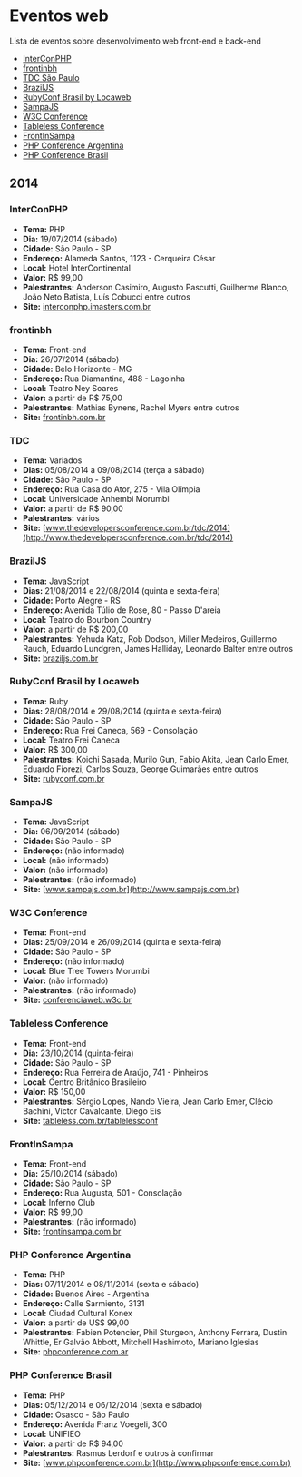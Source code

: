 # Eventos web
Lista de eventos sobre desenvolvimento web front-end e back-end

* [InterConPHP](#interconphp-2014)
* [frontinbh](#frontinbh-2014)
* [TDC São Paulo](#tdc-sp-2014)
* [BrazilJS](#braziljs-2014)
* [RubyConf Brasil by Locaweb](#rubyconf-brasil-2014)
* [SampaJS](#sampajs-2014)
* [W3C Conference](#w3c-conference-2014)
* [Tableless Conference](#tableless-conference-2014)
* [FrontInSampa](#frontinsampa-2014)
* [PHP Conference Argentina](#php-conference-ar-2014)
* [PHP Conference Brasil](#php-conference-br-2014)

## 2014

### <a name="interconphp-2014"></a>InterConPHP
* **Tema:** PHP
* **Dia:** 19/07/2014 (sábado)
* **Cidade:** São Paulo - SP
* **Endereço:** Alameda Santos, 1123 - Cerqueira César
* **Local:** Hotel InterContinental
* **Valor:** R$ 99,00
* **Palestrantes:** Anderson Casimiro, Augusto Pascutti, Guilherme Blanco, João Neto Batista, Luís Cobucci entre outros
* **Site:** [interconphp.imasters.com.br](http://interconphp.imasters.com.br)

### <a name="frontinbh-2014"></a>frontinbh
* **Tema:** Front-end
* **Dia:** 26/07/2014 (sábado)
* **Cidade:** Belo Horizonte - MG
* **Endereço:** Rua Diamantina, 488 - Lagoinha
* **Local:** Teatro Ney Soares
* **Valor:** a partir de R$ 75,00
* **Palestrantes:** Mathias Bynens, Rachel Myers entre outros
* **Site:** [frontinbh.com.br](http://frontinbh.com.br)

### <a name="tdc-sp-2014"></a>TDC
* **Tema:** Variados
* **Dias:** 05/08/2014 a 09/08/2014 (terça a sábado)
* **Cidade:** São Paulo - SP
* **Endereço:** Rua Casa do Ator, 275 - Vila Olímpia
* **Local:** Universidade Anhembi Morumbi
* **Valor:** a partir de R$ 90,00
* **Palestrantes:** vários
* **Site:** [www.thedevelopersconference.com.br/tdc/2014](http://www.thedevelopersconference.com.br/tdc/2014)

### <a name="braziljs-2014"></a>BrazilJS
* **Tema:** JavaScript
* **Dias:** 21/08/2014 e 22/08/2014 (quinta e sexta-feira)
* **Cidade:** Porto Alegre - RS
* **Endereço:** Avenida Túlio de Rose, 80 - Passo D'areia
* **Local:** Teatro do Bourbon Country
* **Valor:** a partir de R$ 200,00
* **Palestrantes:** Yehuda Katz, Rob Dodson, Miller Medeiros, Guillermo Rauch, Eduardo Lundgren, James Halliday, Leonardo Balter entre outros
* **Site:** [braziljs.com.br](http://braziljs.com.br)

### <a name="rubyconf-brasil-2014"></a>RubyConf Brasil by Locaweb
* **Tema:** Ruby
* **Dias:** 28/08/2014 e 29/08/2014 (quinta e sexta-feira)
* **Cidade:** São Paulo - SP
* **Endereço:** Rua Frei Caneca, 569 - Consolação
* **Local:** Teatro Frei Caneca
* **Valor:** R$ 300,00
* **Palestrantes:** Koichi Sasada, Murilo Gun, Fabio Akita, Jean Carlo Emer, Eduardo Fiorezi, Carlos Souza, George Guimarães entre outros
* **Site:** [rubyconf.com.br](http://www.rubyconf.com.br)

### <a name="sampajs-2014"></a>SampaJS
* **Tema:** JavaScript
* **Dia:** 06/09/2014 (sábado)
* **Cidade:** São Paulo - SP
* **Endereço:** (não informado)
* **Local:** (não informado)
* **Valor:** (não informado)
* **Palestrantes:** (não informado)
* **Site:** [www.sampajs.com.br](http://www.sampajs.com.br)

### <a name="w3c-conference-2014"></a>W3C Conference
* **Tema:** Front-end
* **Dias:** 25/09/2014 e 26/09/2014 (quinta e sexta-feira)
* **Cidade:** São Paulo - SP
* **Endereço:** (não informado)
* **Local:** Blue Tree Towers Morumbi
* **Valor:** (não informado)
* **Palestrantes:** (não informado)
* **Site:** [conferenciaweb.w3c.br](http://conferenciaweb.w3c.br)

### <a name="tableless-conference-2014"></a>Tableless Conference
* **Tema:** Front-end
* **Dia:** 23/10/2014 (quinta-feira)
* **Cidade:** São Paulo - SP
* **Endereço:** Rua Ferreira de Araújo, 741 - Pinheiros
* **Local:** Centro Britânico Brasileiro
* **Valor:** R$ 150,00
* **Palestrantes:** Sérgio Lopes, Nando Vieira, Jean Carlo Emer, Clécio Bachini, Victor Cavalcante, Diego Eis
* **Site:** [tableless.com.br/tablelessconf](http://tableless.com.br/tablelessconf)

### <a name="frontinsampa-2014"></a>FrontInSampa
* **Tema:** Front-end
* **Dia:** 25/10/2014 (sábado)
* **Cidade:** São Paulo - SP
* **Endereço:** Rua Augusta, 501 - Consolação
* **Local:** Inferno Club
* **Valor:** R$ 99,00
* **Palestrantes:** (não informado)
* **Site:** [frontinsampa.com.br](http://frontinsampa.com.br)

### <a name="php-conference-ar-2014"></a>PHP Conference Argentina
* **Tema:** PHP
* **Dias:** 07/11/2014 e 08/11/2014 (sexta e sábado)
* **Cidade:** Buenos Aires - Argentina
* **Endereço:** Calle Sarmiento, 3131
* **Local:** Ciudad Cultural Konex
* **Valor:** a partir de US$ 99,00
* **Palestrantes:** Fabien Potencier, Phil Sturgeon, Anthony Ferrara, Dustin Whittle, Er Galvão Abbott, Mitchell Hashimoto, Mariano Iglesias
* **Site:** [phpconference.com.ar](http://phpconference.com.ar)

### <a name="php-conference-br-2014"></a>PHP Conference Brasil
* **Tema:** PHP
* **Dias:** 05/12/2014 e 06/12/2014 (sexta e sábado)
* **Cidade:** Osasco - São Paulo
* **Endereço:** Avenida Franz Voegeli, 300
* **Local:** UNIFIEO
* **Valor:** a partir de R$ 94,00
* **Palestrantes:** Rasmus Lerdorf e outros à confirmar
* **Site:** [www.phpconference.com.br](http://www.phpconference.com.br)

